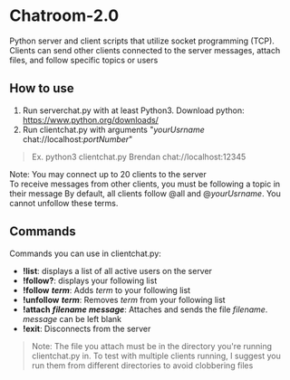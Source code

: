 # Chatroom-2.0
Python server and client scripts that utilize socket programming (TCP). Clients can send other clients connected to the server messages, attach files, and follow specific topics or users 

## How to use
1. Run serverchat.py with at least Python3. Download python: https://www.python.org/downloads/
2. Run clientchat.py with arguments "*yourUsrname* chat://localhost:*portNumber*"
> Ex. python3 clientchat.py Brendan chat://localhost:12345

  
Note: You may connect up to 20 clients to the server  
To receive messages from other clients, you must be following a topic in their message
By default, all clients follow @all and @*yourUsrname*. You cannot unfollow these terms.  


## Commands
Commands you can use in clientchat.py:
- **!list**: displays a list of all active users on the server
- **!follow?**: displays your following list
- **!follow** ***term***: Adds *term* to your following list
- **!unfollow** ***term***: Removes *term* from your following list
- **!attach** ***filename*** ***message***: Attaches and sends the file *filename*. *message* can be left blank
- **!exit**: Disconnects from the server
>Note: The file you attach must be in the directory you're running clientchat.py in. To test with multiple clients running, I suggest you run them from different directories to avoid clobbering files

